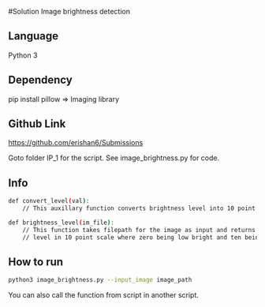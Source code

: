 #Solution
Image brightness detection

## Language
Python 3

## Dependency 
pip install pillow
=> Imaging library


## Github Link
https://github.com/erishan6/Submissions 

Goto folder IP_1 for the script. See image_brightness.py for code.

## Info
```bash
def convert_level(val):
    // This auxillary function converts brightness level into 10 point scale data

def brightness_level(im_file):
    // This function takes filepath for the image as input and returns brightness 
    // level in 10 point scale where zero being low bright and ten being high bright.
```

## How to run
```bash
python3 image_brightness.py --input_image image_path 
```
You can also call the function from script in another script. 


